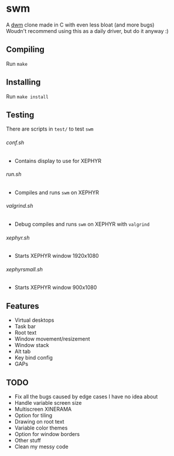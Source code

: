 # swm
A [dwm](https://dwm.suckless.org/) clone made in C with even less bloat (and more bugs)  
Woudn't recommend using this as a daily driver, but do it anyway :)

## Compiling
Run `make`

## Installing
Run `make install`

## Testing
There are scripts in `test/` to test `swm`
###### conf.sh
* Contains display to use for XEPHYR
###### run.sh
* Compiles and runs `swm` on XEPHYR
###### valgrind.sh
* Debug compiles and runs `swm` on XEPHYR with `valgrind`
###### xephyr.sh
* Starts XEPHYR window 1920x1080
###### xephyrsmall.sh
* Starts XEPHYR window 900x1080


## Features
* Virtual desktops
* Task bar
* Root text
* Window movement/resizement
* Window stack
* Alt tab
* Key bind config
* GAPs

## TODO
* Fix all the bugs caused by edge cases I have no idea about
* Handle variable screen size
* Multiscreen XINERAMA
* Option for tiling
* Drawing on root text
* Variable color themes
* Option for window borders
* Other stuff
* Clean my messy code

